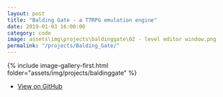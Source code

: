 ```yaml
---
layout: post
title: "Balding Gate - a TTRPG emulation engine"
date: 2019-01-03 16:00:00
category: code
image: assets\img\projects\baldinggate\02 - level editor window.png
permalink: "/projects/Balding_Gate/"
---
```


<div>

<span class="image left"> {% include image-gallery-first.html folder="assets/img/projects/baldinggate" %}</span>

<p>
</p>
</div>

<ul class="actions">
    <li><a class="button" target="_blank" href="https://github.com/stupoole/Balding_Gate"><span class="fab fa-github"></span> View on GitHub</a></li>
</ul>




